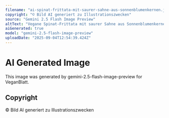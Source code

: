 ```yaml
---
filename: "ai-spinat-frittata-mit-saurer-sahne-aus-sonnenblumenkernen.jpg"
copyright: "© Bild AI generiert zu Illustrationszwecken"
source: "Gemini 2.5 Flash Image Preview"
altText: "Vegane Spinat-Frittata mit saurer Sahne aus Sonnenblumenkernen"
aiGenerated: true
model: "gemini-2.5-flash-image-preview"
uploadDate: "2025-09-04T12:54:39.424Z"
---
```


# AI Generated Image

This image was generated by gemini-2.5-flash-image-preview for VeganBlatt.

## Copyright
© Bild AI generiert zu Illustrationszwecken
